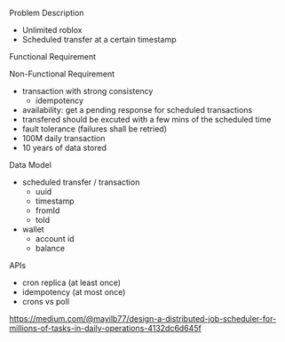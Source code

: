 Problem Description
- Unlimited roblox
- Scheduled transfer at a certain timestamp


Functional Requirement

Non-Functional Requirement
- transaction with strong consistency 
    - idempotency 
- availability: get a pending response for scheduled transactions
- transfered should be excuted with a few mins of the scheduled time
- fault tolerance (failures shall be retried)
- 100M daily transaction
- 10 years of data stored


Data Model
 - scheduled transfer / transaction
    - uuid
    - timestamp
    - fromId
    - toId
 - wallet
    - account id
    - balance

APIs



- cron replica (at least once)
- idempotency (at most once)
- crons vs poll 


https://medium.com/@mayilb77/design-a-distributed-job-scheduler-for-millions-of-tasks-in-daily-operations-4132dc6d645f